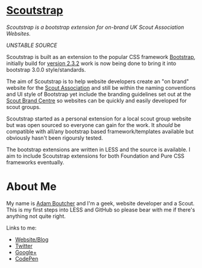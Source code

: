 [Scoutstrap](http://adamboutcher.github.io/Scoutstrap/)
==========
*Scoutstrap is a bootstrap extension for on-brand UK Scout Association Websites.*

_UNSTABLE SOURCE_

Scoutstrap is built as an extension to the popular CSS framework [Bootstrap](http://getbootstrap.com/), initially build for [version 2.3.2](http://getbootstrap.com/2.3.2/) work is now being done to bring it into bootstrap 3.0.0 style/standards.

The aim of Scoutstrap is to help website developers create an "on brand" website for the [Scout Association](http://scouts.org.uk/) and still be within the naming conventions and UI style of Bootstrap yet include the branding guidelines set out at the [Scout Brand Centre](http://scouts.org.uk/brand) so websites can be quickly and easily developed for scout groups.

Scoutstrap started as a personal extension for a local scout group website but was open sourced so everyone can gain for the work. It *should* be compatible with all/any bootstrap based framework/templates available but obviously hasn't been rigoursly tested.

The bootstrap extensions are written in LESS and the source is available. I aim to include Scoutstrap extensions for both Foundation and Pure CSS frameworks eventually.



About Me
========

My name is [Adam Boutcher](http://www.aboutcher.co.uk) and I'm a geek, website developer and a Scout. This is my first steps into LESS and GitHub so please bear with me if there's anything not quite right.

Links to me:

* [Website/Blog](http://www.aboutcher.co.uk)
* [Twitter](http://twitter.com/adamboutcher)
* [Google+](http://plus.google.com/102562876769741767043)
* [CodePen](http://codepen.io/adamboutcher)